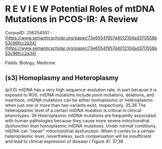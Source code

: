 # R E V I E W Potential Roles of mtDNA Mutations in PCOS-IR: A Review

CorpusID: 256254551 - [https://www.semanticscholar.org/paper/73e6554f957d4012104ad370558b53c96fcc2a34](https://www.semanticscholar.org/paper/73e6554f957d4012104ad370558b53c96fcc2a34)

Fields: Biology, Medicine

## (s3) Homoplasmy and Heteroplasmy
(p3.0) mtDNA has a very high sequence-evolution rate, in part because it is exposed to ROS. mtDNA mutations include point mutations, deletions, and insertions. mtDNA mutations can be either homoplasmic or heteroplasmic when just one or more than two variants exist, respectively. 35,36 The heteroplasmic level of a certain mtDNA mutation is critical in clinical phenotypes. 36 Heteroplasmic mtDNA mutations are frequently associated with human pathologies because they cause more severe mitochondrial dysfunction than homoplasmic mtDNA mutations. Under normal conditions, mtDNA can "repair" mitochondrial dysfunction. When it comes to a certain heteroplasmic level, nevertheless, such compensation will be insufficient and lead to clinical expression of disease ( Figure 4). 37,38 
